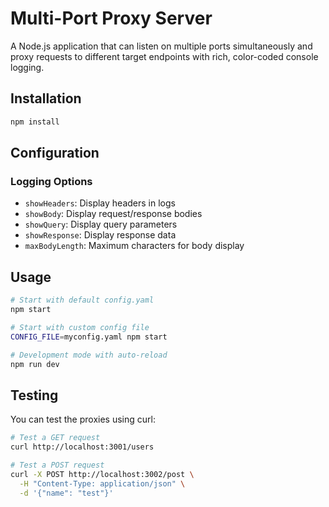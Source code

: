 # Multi-Port Proxy Server

A Node.js application that can listen on multiple ports simultaneously and proxy requests to different target endpoints with rich, color-coded console logging.

## Installation

```bash
npm install
```

## Configuration

### Logging Options
- `showHeaders`: Display headers in logs
- `showBody`: Display request/response bodies
- `showQuery`: Display query parameters
- `showResponse`: Display response data
- `maxBodyLength`: Maximum characters for body display

## Usage

```bash
# Start with default config.yaml
npm start

# Start with custom config file
CONFIG_FILE=myconfig.yaml npm start

# Development mode with auto-reload
npm run dev
```

## Testing

You can test the proxies using curl:

```bash
# Test a GET request
curl http://localhost:3001/users

# Test a POST request
curl -X POST http://localhost:3002/post \
  -H "Content-Type: application/json" \
  -d '{"name": "test"}'
```